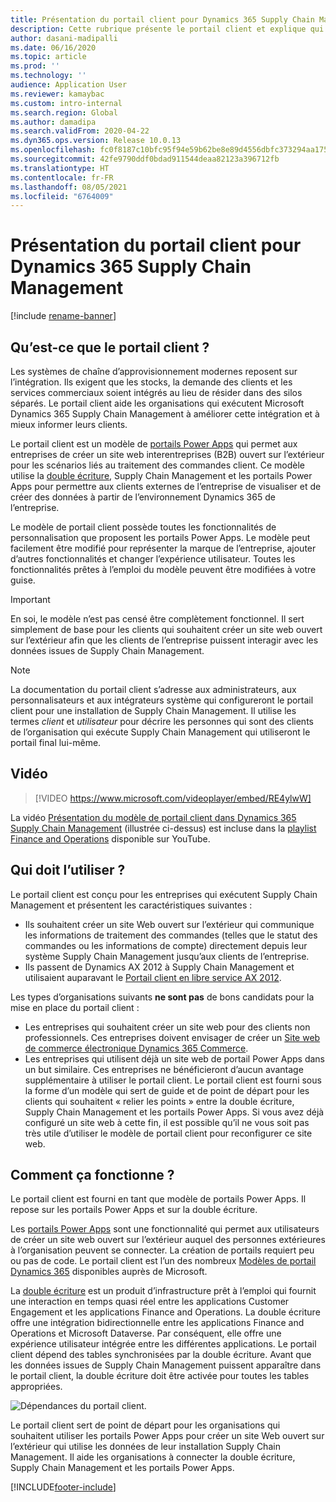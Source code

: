 ```yaml
---
title: Présentation du portail client pour Dynamics 365 Supply Chain Management
description: Cette rubrique présente le portail client et explique qui doit l’utiliser et comment il fonctionne.
author: dasani-madipalli
ms.date: 06/16/2020
ms.topic: article
ms.prod: ''
ms.technology: ''
audience: Application User
ms.reviewer: kamaybac
ms.custom: intro-internal
ms.search.region: Global
ms.author: damadipa
ms.search.validFrom: 2020-04-22
ms.dyn365.ops.version: Release 10.0.13
ms.openlocfilehash: fc0f8187c10bfc95f94e59b62be8e89d4556dbfc373294aa17579d8c69caed18
ms.sourcegitcommit: 42fe9790ddf0bdad911544deaa82123a396712fb
ms.translationtype: HT
ms.contentlocale: fr-FR
ms.lasthandoff: 08/05/2021
ms.locfileid: "6764009"
---
```

# <a name="customer-portal-for-dynamics-365-supply-chain-management-overview"></a>Présentation du portail client pour Dynamics 365 Supply Chain Management

[!include [rename-banner](~/includes/cc-data-platform-banner.md)]

## <a name="what-is-the-customer-portal"></a>Qu’est-ce que le portail client ?

Les systèmes de chaîne d’approvisionnement modernes reposent sur l’intégration. Ils exigent que les stocks, la demande des clients et les services commerciaux soient intégrés au lieu de résider dans des silos séparés. Le portail client aide les organisations qui exécutent Microsoft Dynamics 365 Supply Chain Management à améliorer cette intégration et à mieux informer leurs clients.

Le portail client est un modèle de [portails Power Apps](/powerapps/maker/portals/overview) qui permet aux entreprises de créer un site web interentreprises (B2B) ouvert sur l’extérieur pour les scénarios liés au traitement des commandes client. Ce modèle utilise la [double écriture](../../fin-ops-core/dev-itpro/data-entities/dual-write/dual-write-home-page.md), Supply Chain Management et les portails Power Apps pour permettre aux clients externes de l’entreprise de visualiser et de créer des données à partir de l’environnement Dynamics 365 de l’entreprise.

Le modèle de portail client possède toutes les fonctionnalités de personnalisation que proposent les portails Power Apps. Le modèle peut facilement être modifié pour représenter la marque de l’entreprise, ajouter d’autres fonctionnalités et changer l’expérience utilisateur. Toutes les fonctionnalités prêtes à l’emploi du modèle peuvent être modifiées à votre guise.

> [!IMPORTANT]
> En soi, le modèle n’est pas censé être complètement fonctionnel. Il sert simplement de base pour les clients qui souhaitent créer un site web ouvert sur l’extérieur afin que les clients de l’entreprise puissent interagir avec les données issues de Supply Chain Management.

> [!NOTE]
> La documentation du portail client s’adresse aux administrateurs, aux personnalisateurs et aux intégrateurs système qui configureront le portail client pour une installation de Supply Chain Management. Il utilise les termes _client_ et _utilisateur_ pour décrire les personnes qui sont des clients de l’organisation qui exécute Supply Chain Management qui utiliseront le portail final lui-même.

## <a name="video"></a>Vidéo

> [!VIDEO https://www.microsoft.com/videoplayer/embed/RE4ylwW]

La vidéo [Présentation du modèle de portail client dans Dynamics 365 Supply Chain Management](https://youtu.be/nPrqoLuHfV8) (illustrée ci-dessus) est incluse dans la [playlist Finance and Operations](https://www.youtube.com/playlist?list=PLcakwueIHoT_SYfIaPGoOhloFoCXiUSyW) disponible sur YouTube.

## <a name="who-should-use-it"></a>Qui doit l’utiliser ?

Le portail client est conçu pour les entreprises qui exécutent Supply Chain Management et présentent les caractéristiques suivantes :

- Ils souhaitent créer un site Web ouvert sur l’extérieur qui communique les informations de traitement des commandes (telles que le statut des commandes ou les informations de compte) directement depuis leur système Supply Chain Management jusqu’aux clients de l’entreprise.
- Ils passent de Dynamics AX 2012 à Supply Chain Management et utilisaient auparavant le [Portail client en libre service AX 2012](/dynamicsax-2012/appuser-itpro/about-the-customer-self-service-portal).

Les types d’organisations suivants **ne sont pas** de bons candidats pour la mise en place du portail client :

- Les entreprises qui souhaitent créer un site web pour des clients non professionnels. Ces entreprises doivent envisager de créer un [Site web de commerce électronique Dynamics 365 Commerce](../../commerce/create-ecommerce-site.md).
- Les entreprises qui utilisent déjà un site web de portail Power Apps dans un but similaire. Ces entreprises ne bénéficieront d’aucun avantage supplémentaire à utiliser le portail client. Le portail client est fourni sous la forme d’un modèle qui sert de guide et de point de départ pour les clients qui souhaitent « relier les points » entre la double écriture, Supply Chain Management et les portails Power Apps. Si vous avez déjà configuré un site web à cette fin, il est possible qu’il ne vous soit pas très utile d’utiliser le modèle de portail client pour reconfigurer ce site web.

## <a name="how-does-it-work"></a>Comment ça fonctionne ?

Le portail client est fourni en tant que modèle de portails Power Apps. Il repose sur les portails Power Apps et sur la double écriture.

Les [portails Power Apps](/powerapps/maker/portals/overview) sont une fonctionnalité qui permet aux utilisateurs de créer un site web ouvert sur l’extérieur auquel des personnes extérieures à l’organisation peuvent se connecter. La création de portails requiert peu ou pas de code. Le portail client est l’un des nombreux [Modèles de portail Dynamics 365](/powerapps/maker/portals/portal-templates#environment-with-model-driven-apps-in-dynamics-365) disponibles auprès de Microsoft.

La [double écriture](/powerapps/maker/portals/overview) est un produit d’infrastructure prêt à l’emploi qui fournit une interaction en temps quasi réel entre les applications Customer Engagement et les applications Finance and Operations. La double écriture offre une intégration bidirectionnelle entre les applications Finance and Operations et Microsoft Dataverse. Par conséquent, elle offre une expérience utilisateur intégrée entre les différentes applications. Le portail client dépend des tables synchronisées par la double écriture. Avant que les données issues de Supply Chain Management puissent apparaître dans le portail client, la double écriture doit être activée pour toutes les tables appropriées.

![Dépendances du portail client.](media/customer-portal-elements.png "Dépendances du portail client")

Le portail client sert de point de départ pour les organisations qui souhaitent utiliser les portails Power Apps pour créer un site Web ouvert sur l’extérieur qui utilise les données de leur installation Supply Chain Management. Il aide les organisations à connecter la double écriture, Supply Chain Management et les portails Power Apps.


[!INCLUDE[footer-include](../../includes/footer-banner.md)]